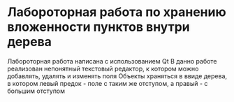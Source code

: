 # Лабороторная работа по хранению вложенности пунктов внутри дерева
Лабороторная работа написана с использованием Qt
В данно работе реализован непонятный текстовый редактор, к котором можно добавлять, удалять и изменять поля
Объекты храняться в ввиде дерева, в котором левый предок - поле с таким же отступом, а правый - с большим отступом
